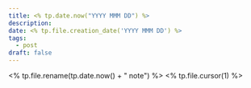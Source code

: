 ```yaml
---
title: <% tp.date.now("YYYY MMM DD") %>
description: 
date: <% tp.file.creation_date('YYYY MMM DD') %>
tags:
  - post
draft: false
---
```

<% tp.file.rename(tp.date.now() + " note") %>
<% tp.file.cursor(1) %>